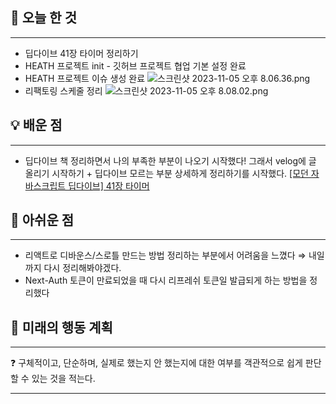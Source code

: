 ## 🚩 오늘 한 것

---

- 딥다이브 41장 타이머 정리하기
- HEATH 프로젝트 init - 깃허브 프로젝트 협업 기본 설정 완료
- HEATH 프로젝트 이슈 생성 완료
  ![스크린샷 2023-11-05 오후 8.06.36.png](https://prod-files-secure.s3.us-west-2.amazonaws.com/79e8952c-e574-431f-9bc3-5ddb69be673c/b9bb29b5-7670-419f-9f91-ec41f9776a28/%E1%84%89%E1%85%B3%E1%84%8F%E1%85%B3%E1%84%85%E1%85%B5%E1%86%AB%E1%84%89%E1%85%A3%E1%86%BA_2023-11-05_%E1%84%8B%E1%85%A9%E1%84%92%E1%85%AE_8.06.36.png)
- 리팩토링 스케줄 정리
  ![스크린샷 2023-11-05 오후 8.08.02.png](https://prod-files-secure.s3.us-west-2.amazonaws.com/79e8952c-e574-431f-9bc3-5ddb69be673c/7f492d21-198b-4366-bf78-cdc6b8912538/%E1%84%89%E1%85%B3%E1%84%8F%E1%85%B3%E1%84%85%E1%85%B5%E1%86%AB%E1%84%89%E1%85%A3%E1%86%BA_2023-11-05_%E1%84%8B%E1%85%A9%E1%84%92%E1%85%AE_8.08.02.png)

## 💡 배운 점

---

- 딥다이브 책 정리하면서 나의 부족한 부분이 나오기 시작했다! 그래서 velog에 글 올리기 시작하기 + 딥다이브 모르는 부분 상세하게 정리하기를 시작했다.
  [[모던 자바스크립트 딥다이브] 41장 타이머](https://velog.io/@zivivle/모던-자바스크립트-딥다이브-41장-타이머)

## 🥹 아쉬운 점

---

- 리액트로 디바운스/스로틀 만드는 방법 정리하는 부분에서 어려움을 느꼈다 ⇒ 내일까지 다시 정리해봐야겠다.
- Next-Auth 토큰이 만료되었을 때 다시 리프레쉬 토큰일 발급되게 하는 방법을 정리했다

## 📝 미래의 행동 계획

---

<aside>
❓ 구체적이고, 단순하며, 실제로 했는지 안 했는지에 대한 여부를 객관적으로 쉽게 판단할 수 있는 것을 적는다.

</aside>

---
